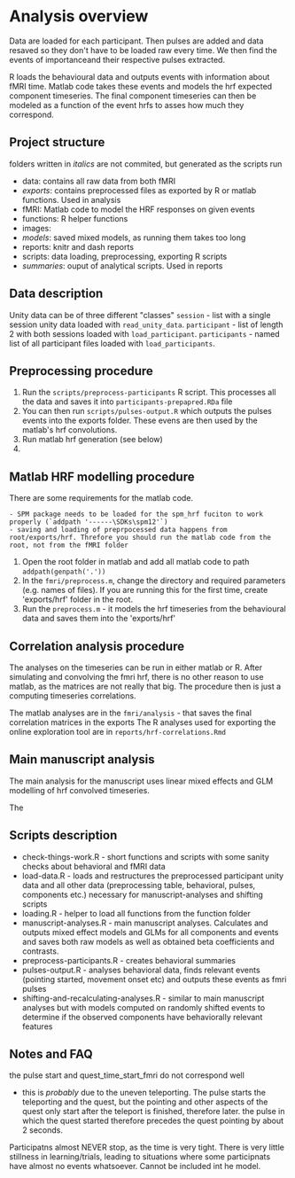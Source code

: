 # Analysis overview

Data are loaded for each participant. Then pulses are added and data resaved so they don't have to be loaded raw every time. We then find the events of importanceand their respective pulses extracted. 

R loads the behavioural data and outputs events with information about fMRI time. Matlab code takes these events and models the hrf expected component timeseries. The final component timeseries can then be modeled as a function of the event hrfs to asses how much they correspond.

## Project structure
folders written in *italics* are not commited, but generated as the scripts run

- data: contains all raw data from both fMRI 
- *exports*: contains preprocessed files as exported by R or matlab functions. Used in analysis
- fMRI: Matlab code to model the HRF responses on given events
- functions: R helper functions
- images: 
- *models*: saved mixed models, as running them takes too long
- reports: knitr and dash reports 
- scripts: data loading, preprocessing, exporting R scripts
- *summaries*: ouput of analytical scripts. Used in reports

## Data description

Unity data can be of three different "classes"
`session` - list with a single session unity data loaded with `read_unity_data`.
`participant` - list of length 2 with both sessions loaded with `load_participant`.
`participants` - named list of all participant files loaded with `load_participants`.

## Preprocessing procedure
1. Run the `scripts/preprocess-participants` R script. This processes all the data and saves it into `participants-prepapred.RDa` file
2. You can then run `scripts/pulses-output.R` which outputs the pulses events into the exports folder. These evens are then used by the matlab's hrf convolutions.
3. Run matlab hrf generation (see below)
4. 

## Matlab HRF modelling procedure
There are some requirements for the matlab code. 

    - SPM package needs to be loaded for the spm_hrf fuciton to work properly (`addpath '------\SDKs\spm12'`)
    - saving and loading of preprpocessed data happens from root/exports/hrf. Threfore you should run the matlab code from the root, not from the fMRI folder
    
1. Open the root folder in matlab and add all matlab code to path `addpath(genpath('.'))`
2. In the `fmri/preprocess.m`, change the directory and required parameters (e.g. names of files). If you are running this for the first time, create 'exports/hrf' folder in the root.
3. Run the `preprocess.m` - it models the hrf timeseries from the behavioural data and saves them into the 'exports/hrf'

## Correlation analysis procedure
The analyses on the timeseries can be run in either matlab or R. After simulating and convolving the fmri hrf, there is no other reason to use matlab, as the matrices are not really that big. The procedure then is just a computing timeseries correlations.

The matlab analyses are in the `fmri/analysis` - that saves the final correlation matrices in the exports
The R analyses used for exporting the online exploration tool are in `reports/hrf-correlations.Rmd`

## Main manuscript analysis
The main analysis for the manuscript uses linear mixed effects and GLM modelling of hrf convolved timeseries.

The 


## Scripts description
- check-things-work.R - short functions and scripts with some sanity checks about behavioral and fMRI data
- load-data.R - loads and restructures the preprocessed participant unity data and all other data (preprocessing table, behavioral, pulses, components etc.) necessary for manuscript-analyses and shifting scripts
- loading.R - helper to load all functions from the function folder
- manuscript-analyses.R - main manuscript analyses. Calculates and outputs mixed effect models and GLMs for all components and events and saves both raw models as well as obtained beta coefficients and contrasts.
- preprocess-participants.R - creates behavioral summaries
- pulses-output.R - analyses behavioral data, finds relevant events (pointing started, movement onset etc) and outputs these events as fmri pulses
- shifting-and-recalculating-analyses.R - similar to main manuscript analyses but with models computed on randomly shifted events to determine if the observed components have behaviorally relevant features


## Notes and FAQ

the pulse start and quest_time_start_fmri do not correspond well
- this is *probably* due to the uneven teleporting. The pulse starts the teleporting and the quest, but the pointing and other aspects of the quest only start after the teleport is finished, therefore later. the pulse in which the quest started therefore precedes the quest pointing by about 2 seconds.

Participatns almost NEVER stop, as the time is very tight. There is very little stillness in learning/trials, leading to situations where some participnats have almost no events whatsoever. Cannot be included int he model.